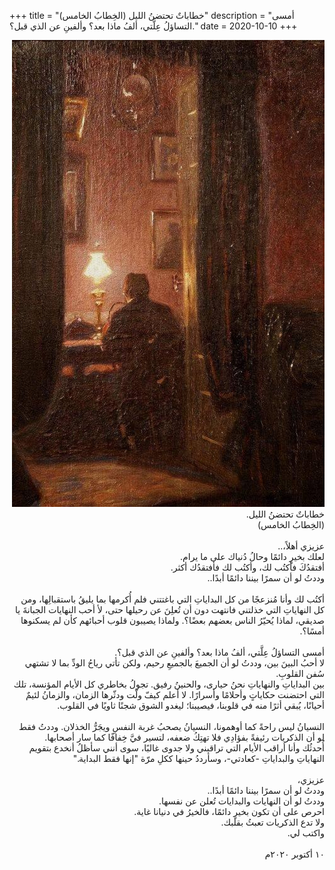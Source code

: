 +++
title = "خطاباتٌ تحتضنُ الليل (الخِطابُ الخامس)"
description = "أمسى التساؤلُ عِلَّتي، ألفُ ماذا بعد؟ وألفينِ عن الذي قبل؟."
date = 2020-10-10
+++


<div dir="rtl">

![night-words](night-words.jpg)
<br>
خطاباتٌ تحتضنُ الليل. <br>
(الخِطابُ الخامس) <br>
<br>
عزيزي أهلاً،.. <br>
لعلك بخيرٍ دائمًا وحالُ دُنياك على ما يرام. <br>
أفتقدُكَ فأكتُب لك، وأكتُب لك فأفتقدُك أكثر. <br>
وددتُ لو أن سمرًا بيننا دائمًا أبدًا.. <br>
<br>
أكتُب لك وأنا مُنزعجًا من كل البداياتِ التي باغتتني فلم أُكرمها بما يليقُ باستقبالِها، ومن كل النهاياتِ التي خذلتني فانتهت دون أن تُعلِنَ عن رحيلها حتى، لأ أحب النهايات الجبانةَ يا صديقي، لماذا يُحيّرُ الناس بعضهم بعضًا؟. ولماذا يصيبون قلوب أحبائهم كأن لم يسكنوها أمسًا؟. <br>
<br>
أمسى التساؤلُ عِلَّتي، ألفُ ماذا بعد؟ وألفينِ عن الذي قبل؟. <br>
لا أحبُ البينَ بين، وددتُ لو أن الجميعَ بالجميعِ رحيم، ولكن تأتي رياحُ الودِّ بما لا تشتهي سُفن القلوبِ. <br>
بين البداياتِ والنهاياتِ نحنُ حيارى، والحنينُ رفيق. تجولُ بخاطري كل الأيام المؤنسة، تلك التي احتضنت حكاياتٍ وأحلامًا وأسرارًا. لا أعلم كيفّ ولّت ودثّرها الزمان، والزمانُ لئيمٌ أحيانًا، يُبقي أثرًا منه في قلوبنا، فيصيبنا؛ ليغدو الشوق شجنًا ثاويًا في القلوب. <br>
<br>
النسيانُ ليس راحةً كما أوهمونا، النسيانُ يصحبُ غربة النفسِ ويجَرُّ الخذلان. وددتُ فقط لو أن الذكريات رئيفةً بفؤادِي فلا تهتِكُ ضعفه، لتسير فيَّ خِفافًا كما سار أصحابها. <br>
أُحدثُك وأنا أراقب الأيام التي تراقبني ولا جدوى غالبًا، سوى أنني سأظلُ أنخدع بتقويم النهاياتِ والبداياتِ -كعادتي-، وسأرددُ حينها ككلِ مرّة "إنها فقط البداية." <br>
<br>
عزيزي، <br>
وددتُ لو أن سمرًا بيننا دائمًا أبدًا.. <br>
وددتُ لو أن النهايات والبدايات تُعلن عن نفسها. <br>
احرص على أن تكون بخيرٍ دائمًا، فالخيرُ في دنيانا غاية. <br>
ولا تدع الذكريات تعبثُ بقلبك. <br>
واكتب لي. <br>
<br>
١٠ أكتوبر ٢٠٢٠م <br>

</div>